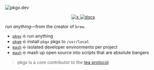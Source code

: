 ![pkgx.dev](https://pkgx.dev/banner.png)

<p align="center">
  <a href="https://x.com/pkgxdev">
    <img src="https://img.shields.io/badge/-pkgxdev-2675f5?logo=x&color=000&logoColor=fff" alt="x" />
  </a>
  <a href="https://docs.pkgx.sh">
    <img src="https://img.shields.io/badge/-docs-2675f5?logoColor=fff&color=4156E1&logo=gitbook" alt="docs" />
  </a>
</p>

*run anything*—from the creator of `brew`.

* [`pkgx`](https://github.com/pkgxdev/pkgx) ⎆ run anything
* [`pkgm`](https://github.com/pkgxdev/pkgm) ⎆ install `pkgx` pkgs to `/usr/local`
* [`mash`](https://github.com/pkgxdev/dev) ⎆ isolated developer environments per project
* [`mash`](https://github.com/pkgxdev/mash) ⎆ mash up open source into scripts that are absolute bangers

> pkgx is a core contributor to the [tea protocol](https://github.com/teaxyz)
